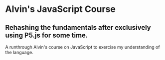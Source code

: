 # Alvin's JavaScript Course
## Rehashing the fundamentals after exclusively using P5.js for some time.
A runthrough Alvin's course on JavaScript to exercise my understanding of the language.